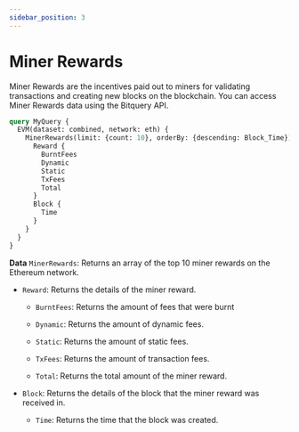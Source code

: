```yaml
---
sidebar_position: 3
---
```


# Miner Rewards

Miner Rewards are the incentives paid out to miners for validating transactions and creating new blocks on the blockchain. You can access Miner Rewards data using the Bitquery API.

```graphql
query MyQuery {
  EVM(dataset: combined, network: eth) {
    MinerRewards(limit: {count: 10}, orderBy: {descending: Block_Time}) {
      Reward {
        BurntFees
        Dynamic
        Static
        TxFees
        Total
      }
      Block {
        Time
      }
    }
  }
}
```

**Data**
`MinerRewards`: Returns an array of the top 10 miner rewards on the Ethereum network.

- `Reward`: Returns the details of the miner reward.

  - `BurntFees`: Returns the amount of fees that were burnt
  - `Dynamic`: Returns the amount of dynamic fees.
  - `Static`: Returns the amount of static fees.

  - `TxFees`: Returns the amount of transaction fees.
  - `Total`: Returns the total amount of the miner reward.

- `Block`: Returns the details of the block that the miner reward was received in.

  - `Time`: Returns the time that the block was created.
